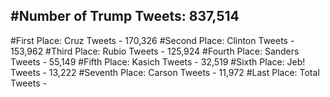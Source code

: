 #Number of Trump Tweets: 837,514
---
#First Place: Cruz Tweets - 170,326
#Second Place: Clinton Tweets - 153,962
#Third Place: Rubio Tweets - 125,924
#Fourth Place: Sanders Tweets - 55,149
#Fifth Place: Kasich Tweets - 32,519
#Sixth Place: Jeb! Tweets - 13,222
#Seventh Place: Carson Tweets - 11,972
#Last Place: Total Tweets -  
